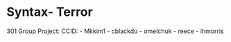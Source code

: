 <h1>Syntax- Terror</h1> 
301 Group Project:
CCID: - Mkkim1
      - cblackdu
      - omelchuk
      - reece
      - ihmorris
      
